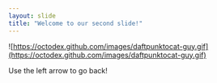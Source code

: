 ```yaml
---
layout: slide
title: "Welcome to our second slide!"
---
```

![https://octodex.github.com/images/daftpunktocat-guy.gif](https://octodex.github.com/images/daftpunktocat-guy.gif)

Use the left arrow to go back!
